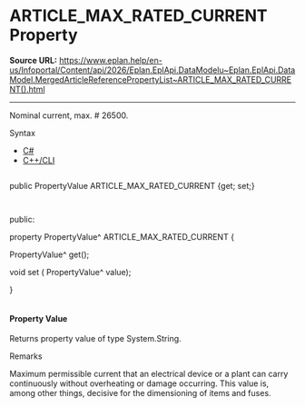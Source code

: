 # ARTICLE_MAX_RATED_CURRENT Property

**Source URL:** https://www.eplan.help/en-us/Infoportal/Content/api/2026/Eplan.EplApi.DataModelu~Eplan.EplApi.DataModel.MergedArticleReferencePropertyList~ARTICLE_MAX_RATED_CURRENT().html

---

Nominal current, max. # 26500.

Syntax

- [C#](#i-syntax-CS)
- [C++/CLI](#i-syntax-CPP2005)

```
```
public PropertyValue ARTICLE_MAX_RATED_CURRENT {get; set;}
```
```

```
```
public:

property PropertyValue^ ARTICLE_MAX_RATED_CURRENT {

   PropertyValue^ get();

   void set (    PropertyValue^ value);

}
```
```

#### Property Value

Returns property value of type System.String.

Remarks

Maximum permissible current that an electrical device or a plant can carry continuously without overheating or damage occurring. This value is, among other things, decisive for the dimensioning of items and fuses.
